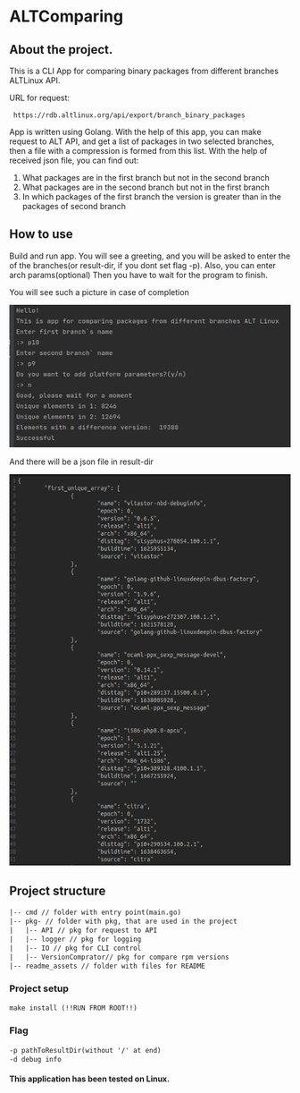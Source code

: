 # ALTComparing
## About the project.

This is a CLI App for comparing binary packages from different branches ALTLinux API.

URL for request:
```
 https://rdb.altlinux.org/api/export/branch_binary_packages
```
App is written using Golang.
With the help of this app, you can make request to ALT API, and get a list of packages in two selected branches,
then a file with a compression is formed from this list.
With the help of received json file, you can find out:
1. What packages are in the first branch but not in the second branch
2. What packages are in the second branch but not in the first branch
3. In which packages of the first branch the version is greater than in the packages of second branch

## How to use
Build and run app. You will see a greeting, and you will be asked to enter the of the branches(or result-dir, if you dont set flag -p).
Also, you can enter arch params(optional)
Then you have to wait for the program to finish.

You will see such a picture in case of completion 
<p align="center">
    <img src="./readme_assets/program.png" width="570" alt="">
</p>
And there will be a json file in result-dir
<p align="center">
    <img src="./readme_assets/result.png" width="600" height="700" alt="">
</p>

## Project structure
```
|-- cmd // folder with entry point(main.go)
|-- pkg- // folder with pkg, that are used in the project
|   |-- API // pkg for request to API
|   |-- logger // pkg for logging
|   |-- IO // pkg for CLI control
|   |-- VersionComprator// pkg for compare rpm versions
|-- readme_assets // folder with files for README
```

### Project setup
```
make install (!!RUN FROM ROOT!!)
```
### Flag
```
-p pathToResultDir(without '/' at end)
-d debug info
```

#### This application has been tested on Linux.
